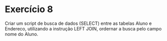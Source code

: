 # Exercício 8

Criar um script de busca de dados (SELECT) entre as tabelas Aluno e Endereco, utilizando a instrução LEFT JOIN, ordernar a busca pelo campo nome do Aluno.

